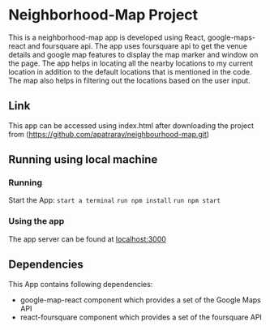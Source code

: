 # Neighborhood-Map Project

This is a neighborhood-map app is developed using React, google-maps-react and
foursquare api. The app uses foursquare api to get the venue details and google
map features to display the map marker and window on the page. The app helps in
locating all the nearby locations to my current location in addition to the default
locations that is mentioned in the code. The map also helps in filtering out the
locations based on the user input.

## Link

This app can be accessed using index.html after downloading the project from (https://github.com/apatraray/neighbourhood-map.git)
## Running using local machine

### Running
Start the App:
`start a terminal`
`run npm install`
`run npm start`

### Using the app

The app server can be found at [localhost:3000](http://localhost:3000)

## Dependencies

This App contains following dependencies:
- google-map-react component which provides a set of the Google Maps API
- react-foursquare component which provides a set of the foursquare API
